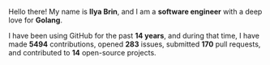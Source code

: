 Hello there! My name is **Ilya Brin**, and I am a **software engineer** with a deep love for **Golang**.

I have been using GitHub for the past **14 years**, and during that time, I have made **5494** contributions, opened **283** issues, submitted **170** pull requests, and contributed to **14** open-source projects.
